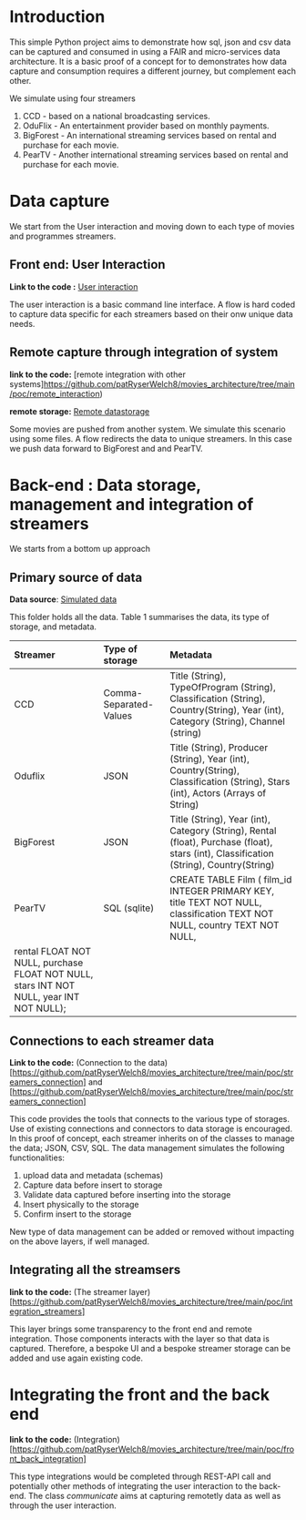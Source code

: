 # Introduction

This simple Python project aims to demonstrate how sql, json and csv data can be captured and consumed in using a FAIR and micro-services data architecture.  It is a basic proof of a concept for to demonstrates how data capture and consumption requires a different journey, but complement each other.  

We simulate using four streamers 

1. CCD - based on a national broadcasting services.
2. OduFlix - An entertainment provider based on monthly payments.
3. BigForest - An international streaming services based on rental and purchase for each movie.
4. PearTV - Another international streaming services based on rental and purchase for each movie.

#  Data capture 
We start from the User interaction and moving down to each type of movies and programmes streamers.

## Front end: User Interaction 
__Link to the code :__ [User interaction](https://github.com/patRyserWelch8/movies_architecture/tree/main/poc)

The user interaction is a basic command line interface. A flow is hard coded to capture data specific for each streamers based on their onw unique data needs. 

## Remote capture through integration of system
__link to the code:__ [remote integration with other systems]https://github.com/patRyserWelch8/movies_architecture/tree/main/poc/remote_interaction)

__remote storage:__ [Remote datastorage](https://github.com/patRyserWelch8/movies_architecture/tree/main/poc/remote_data)

Some movies are pushed from another system. We simulate this scenario using some files. A flow redirects the data to unique streamers.  In this case we push data forward to BigForest and and PearTV.

# Back-end : Data storage, management and integration of streamers
We starts from a bottom up approach

## Primary source of data
__Data source__: [Simulated data](https://github.com/patRyserWelch8/movies_architecture/tree/main/poc/primary_data)

This folder holds all the data.  Table 1 summarises the data, its type of storage, and metadata.

| Streamer | Type of storage | Metadata|
| :---| :--- | :--- |
| CCD | Comma-Separated-Values | Title (String), TypeOfProgram (String), Classification (String), Country(String), Year (int), Category (String), Channel (string) 
| Oduflix | JSON | Title (String), Producer (String), Year (int), Country(String), Classification (String), Stars (int), Actors (Arrays of String)|
| BigForest| JSON | Title (String), Year (int),  Category (String),  Rental (float), Purchase (float), stars (int), Classification (String), Country(String)|
| PearTV| SQL (sqlite)| CREATE TABLE Film ( film_id INTEGER PRIMARY KEY, title TEXT NOT NULL, classification TEXT NOT NULL, country TEXT NOT NULL,
 rental FLOAT NOT NULL, purchase FLOAT NOT NULL, stars INT NOT NULL, year INT  NOT NULL);|



 ## Connections to each streamer data 
__Link to the code:__ (Connection to the data)[https://github.com/patRyserWelch8/movies_architecture/tree/main/poc/streamers_connection] and
[https://github.com/patRyserWelch8/movies_architecture/tree/main/poc/streamers_connection]

This code provides the tools that connects to the various type of storages. Use of existing connections and connectors to data storage is encouraged. In this proof of concept, each streamer inherits on of the classes to manage the data; JSON, CSV, SQL.  The data management simulates the following functionalities:

1. upload data and metadata (schemas)
2. Capture data before insert to storage
3. Validate data captured before inserting into the storage
4. Insert physically to the storage
5. Confirm insert to the storage

New type of data management can be added or removed without impacting on the above layers, if well managed. 

## Integrating all the streamsers

__link to the code:__ (The streamer layer)[https://github.com/patRyserWelch8/movies_architecture/tree/main/poc/integration_streamers]

This layer brings some transparency to the front end and remote integration.  Those components interacts with the layer so that data is captured. Therefore, a bespoke UI and a bespoke streamer storage can be added and use again existing code. 


#  Integrating the front and the back end
__link to the code:__ (Integration)[https://github.com/patRyserWelch8/movies_architecture/tree/main/poc/front_back_integration]

This type integrations would be completed through REST-API call and potentially other methods of integrating the user interaction to the back-end.  The class _communicate_ aims at capturing remotetly data as well as through the user interaction.










 





